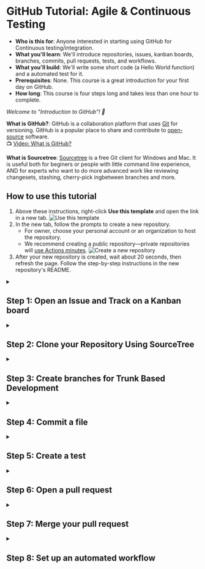 # GitHub Tutorial: Agile & Continuous Testing

- **Who is this for**: Anyone interested in starting using GitHub for Continuous testing/integration.
- **What you'll learn**: We'll introduce repositories, issues, kanban boards, branches, commits, pull requests, tests, and workflows.
- **What you'll build**: We'll write some short code (a Hello World function) and a automated test for it.
- **Prerequisites**: None. This course is a great introduction for your first day on GitHub.
- **How long**: This course is four steps long and takes less than one hour to complete.

_Welcome to "Introduction to GitHub"! :wave:_

**What is GitHub?**: GitHub is a collaboration platform that uses [Git](https://docs.github.com/get-started/quickstart/github-glossary#git) for versioning. GitHub is a popular place to share and contribute to [open-source](https://docs.github.com/get-started/quickstart/github-glossary#open-source) software.
<br>:tv: [Video: What is GitHub?](https://www.youtube.com/watch?v=w3jLJU7DT5E)

**What is Sourcetree**: [Sourcetree](https://www.sourcetreeapp.com/) is a free Git client for Windows and Mac. It is useful both for beginers or people with little command line experience, AND for experts who want to do more advanced work like reviewing changesets, stashing, cherry-pick ingbetween branches and more.

## How to use this tutorial

1. Above these instructions, right-click **Use this template** and open the link in a new tab.
   ![Use this template](https://user-images.githubusercontent.com/1221423/169618716-fb17528d-f332-4fc5-a11a-eaa23562665e.png)
2. In the new tab, follow the prompts to create a new repository.
   - For owner, choose your personal account or an organization to host the repository.
   - We recommend creating a public repository—private repositories will [use Actions minutes](https://docs.github.com/en/billing/managing-billing-for-github-actions/about-billing-for-github-actions).
   ![Create a new repository](https://user-images.githubusercontent.com/1221423/169618722-406dc508-add4-4074-83f0-c7a7ad87f6f3.png)
3. After your new repository is created, wait about 20 seconds, then refresh the page. Follow the step-by-step instructions in the new repository's README.

<details id=1>
<summary><h2>Step 1: Open an Issue and Track on a Kanban board</h2></summary>

**Issues** let you track your work on GitHub, and are useful for discussing specific details of a project such as bug reports, planned improvements and feedback.

Let's open some issues about the work we are going to do today.

1. On GitHub.com, navigate to the main page of the repository.
2. Under your repository name, click Issues.
3. Click New issue.
4. Type a title and description for your issue. We will title our first issue "Write function that says hello to a given name".
5. When you're finished, click Submit new issue.

Repeat that process to create the following issues:
* Test the hello function
* Automatically build and test code

Another way to track your issues is by using **Projects**. A project is an adaptable spreadsheet that integrates with your issues and pull requests on GitHub to help you plan and track your work effectively. 

We'll make a project for our work:

1. In the top right corner of GitHub.com, click your profile photo, then click Your profile.
2. On your profile, click  Projects.
3. Click New project.
4. When prompted to select a template, click a template or, to start with an empty project, click Board. Then, click Create.

The board view of the project is essentially a **Kanban board**.

A kanban board is an agile project management tool designed to help visualize work, limit work-in-progress, and maximize efficiency (or flow).

We can add the issues we have already created to the board by clicking the "Add Item" button at the bottom of the Todo column and searching for your repository using the `#` key.

</details>

<details id=2>
<summary><h2>Step 2: Clone your Repository Using SourceTree</h2></summary>
**What is a repository?**: A [repository](https://docs.github.com/get-started/quickstart/github-glossary#repository) is a project containing files and folders. A repository tracks versions of files and folders.
<br>:tv: [Video: Exploring a repository](https://www.youtube.com/watch?v=R8OAwrcMlRw)

1. From SourceTree, click Remote. All of your remote projects display.
<img alt="image showing my-first-branch entry" src="sourcetree_home_screenshot.png"/>
2. Click Clone next to the repository you wish to clone locally.
3. From the Clone a repository window, click Clone. Click Local to see a list of your cloned repositories. 
</details>

<details id=3>
<summary><h2>Step 3: Create branches for Trunk Based Development</h2></summary>

### :keyboard: Activity: Your first branch with Sourcetree

**What is a branch?**: A [branch](https://docs.github.com/en/get-started/quickstart/github-glossary#branch) is a parallel version of your repository. By default, your repository has one branch named `main` and it is considered to be the definitive branch. You can create additional branches off of `main` in your repository. You can use branches to have different versions of a project at one time.

On additional branches, you can make edits without impacting the `main` version. Branches allow you to separate your work from the `main` branch. In other words, everyone's work is safe while you contribute.
<br>:tv: [Video: Branches](https://www.youtube.com/watch?v=xgQmu81G1yY)

**What is Trunk-Based Development?** [Trunk Based Development]() is a branching model, where developers collaborate on code in a single branch called ‘trunk’ (or on their short lived feature branches). You should resist any pressure to create other long-lived development branches by employing documented techniques. You avoid merge hell, do not break the build, and live happily ever after. ![Trunk Based Dev Diagram](https://trunkbaseddevelopment.com/trunk1c.png)

Instead of a single main branch, we will use two branches to record the history of the project. The main branch stores the official release history, and the develop branch serves as an integration branch for features. It's also convenient to tag all commits in the main branch with a version number.

The first step is to complement the default main with a develop branch. A simple way to do this to create empty develop branch locally and push it to the server.

1. From Sourcetree, click the Branch button.
2. From the New Branch field, enter a name for your branch- we'll call this one "develop".
3. Click Create Branch.

_You created a branch! :tada:_

Now, do the same for a feature branch, we'll call "hello".

Now you are all set to start developing!

</details>

<details id=4>
<summary><h2>Step 4: Commit a file</h2></summary>

Now that you are on your feature branch, you can edit your project without changing the `main` branch. It’s time to create a file and make your first commit!

**What is a commit?**: A [commit](https://docs.github.com/pull-requests/committing-changes-to-your-project/creating-and-editing-commits/about-commits) is a set of changes to the files and folders in your project. A commit exists in a branch.

### :keyboard: Activity: Your first commit

The following steps will guide you through the process of committing a change on GitHub using Sourcetree. Committing a change requires first adding a new file to your new branch. 

1. In your favorite IDE, make sure you're on your new branch `hello`.
2. Open the file called `hello.py` in the directory `hello`.
3. In your IDE, copy the following content to your file:
   ```
   def hello(name: str):
        print('Hello, ' + name + '!')
   ```
4. Open the History view in SourceTree and notice that your repository now has uncommitted changes.
5. Click the check mark next to `Unstaged Files` to stage all of your changes.
6. In the message box, enter a commit message.
7. Click the Commit button under the box. From Sourcetree's History, you'll see that the file has been updated on your new branch.
8. Click the Push button to push your new branch to the repository.
9. Under the Push? column from the dialog box that appears, select your new branch to indicate that you are pushing that branch to origin and click OK.
</details>

<details id=5>
<summary><h2>Step 5: Create a test</h2></summary>

**What is unittest?**: The unittest module provides a rich set of tools for constructing and running tests. It supports test automation, sharing of setup and shutdown code for tests, aggregation of tests into collections, and independence of the tests from the reporting framework.

In the `test` directory, there is a file called `test_hello.py` to test `hello.py`- we will add 2 tests to the file.

1. Create a test that passes your name to the function and checks that the output is as expected.
2. Create a test that passes an integer, and check the the function fails.
3. You can set up to run these tests more interactively.

</details>

<details id=6>
<summary><h2>Step 6: Open a pull request</h2></summary>

_Nice work making those commits :sparkles:_

Now that you’ve created a commit, it’s time to share your proposed change through a pull request!

**What is a pull request?**: Collaboration happens on a pull request. The pull request shows the changes in your branch to other people. This pull request is going to keep the changes you just made on your branch and propose applying them to the `develop` branch.
<br>:tv: [Video: Introduction to pull requests](https://youtu.be/kJr-PIfLDl4)

### :keyboard: Activity: Create a pull request

You may have noticed after your commit that a message displayed indicating your recent push to your branch and providing a button that says **Compare & pull request**.

![screenshot of message and button](/images/compare-and-pull-request.png)

 If you want, feel free to click **Compare & pull request**, and then skip to step 6 below. If you don't click the button, the instructions below walk you through manually setting up the pull request.

1. Click on the **Pull requests** tab in your repository.
2. Click **New pull request**.
3. In the **base:** dropdown, make sure **main** is selected.
4. Select the **compare:** dropdown, and click `my-first-branch`. <br>
   <img alt="screenshot showing both branch selections" src="/images/pull-request-branches.png"/>
5. Click **Create pull request**.
6. Enter a title for your pull request: `Add my first file`.
7. The next field helps you provide a description of the changes you made. Feel free to add a description of what you’ve accomplished so far. As a reminder, you have: created a branch, created a file and made a commit! <br>
   <img alt="screenshot showing pull request" src="/images/Pull-request-description.png"/>
8. Click **Create pull request**.
9. Move on to Step 4! <br>
   **Note**: Like before, you can wait about 20 seconds, then refresh this page (the one you're following instructions from) and [GitHub Actions](https://docs.github.com/en/actions) will automatically close this step and open the next one. As a perk, you may see evidence of GitHub Actions running on the tab with the pull request opened! The image below shows a line you might see on your pull request after the Action finishes running.<br>
   <img alt="screenshot of an example of an actions line" src="/images/Actions-to-step-4.png"/>

</details>

<details id=7>
<summary><h2>Step 7: Merge your pull request</h2></summary>

_Nicely done friend! :sunglasses:_

You successfully created a pull request. You can now merge your pull request.

**What is a _merge_**: A [merge](https://docs.github.com/en/get-started/quickstart/github-glossary#merge) adds the changes in your pull request and branch into the `main` branch.
<br>:tv: [Video: Understanding the GitHub flow](https://www.youtube.com/watch?v=PBI2Rz-ZOxU)

As noted in the previous step, you may have seen evidence of an action running which automatically progresses your instructions to the next step. You'll have to wait for it to finish before you can merge your pull request. It will be ready when the merge pull request button is green.

![screenshot of green merge pull request button](/images/Green-merge-pull-request.png)
### :keyboard: Activity: Merge the pull request

1. Click **Merge pull request**.
1. Click **Confirm merge**.
1. Once your branch has been merged, you don't need it anymore. To delete this branch, click **Delete branch**.<br>
   <img alt="screenshot showing delete branch button" src="/images/delete-branch.png"/>
2. Check out the **Finish** step to see what you can learn next!<br>
   **Note**: Like before, you can wait about 20 seconds, then refresh this page (the one you're following instructions from) and [GitHub Actions](https://docs.github.com/en/actions) will automatically close this step and open the next one.

</details>

<details id=8>
<summary><h2>Step 8: Set up an automated workflow</h2></summary>

**GitHub Actions** is a continuous integration and continuous delivery (CI/CD) platform that allows you to automate your build, test, and deployment pipeline. You can create workflows that build and test every pull request to your repository, or deploy merged pull requests to production.

You can configure a GitHub Actions *workflow* to be triggered when an *event* occurs in your repository, such as a pull request being opened or an issue being created. Your workflow contains one or more *jobs* which can run in sequential order or in parallel. Each job will run inside its own virtual machine runner, or inside a container, and has one or more steps that either run a script that you define or run an action, which is a reusable extension that can simplify your workflow.

We will create a workflow to run our tests every time you push to a branch, and every time you open a pull request. This will let you know if any changes have broken your code unexpectedly, and if your code is safe to merge into the development branch.

1. Make a new feature branch for setting up the action.
2. In your repository, create the .github/workflows/ directory to store your workflow files.
3. In the .github/workflows/ directory, create a new file called learn-github-actions.yml and add the following lines:
   1. Define the name of the workflow as it will appear in the "Actions" tab of the GitHub repository.
   ```
   name: Python package
   ```
   2. Specify the trigger(s) for the action. This example used the `push` and `pull_request` event, so a workflow run is triggered every time someone pushes a change to the repository (on any branch) or opens a pull a request.
   ```
   on:
   push:
   pull_request:
   ```
   3. Group together all the jobs that run in the workflow.
   ```
   jobs:
   ```
   4. Define a job named `build`.
   ```
      build:
   ```
   5. Define the type of machine to run the job on. Here we will use a GitHub-hosted runner, specifically a virtual machine of the latest version of Ubuntu Linux.
   ```
         runs-on: ubuntu-latest
         strategy:
   ```
   6. You can control how job failures are handled with jobs. If `fail-fast` is set to `true`, GitHub will cancel all in-progress and queued jobs in the matrix if any job in the matrix fails, which is the default. Here we will set it to false so that all jobs run regardless if one fails.
   ```
         fail-fast: false
   ```
   7. We will test our code on multiple python versions, listed here.
   ```
         matrix:
            python-version: ["3.8", "3.9", "3.10"]
   ```
   8. Group together all the steps that run in the `build` job. Each item nested under this section is a separate action or shell script.
   ```
         steps:
   ```
   9. The `uses` keyword specifies that this step will run `v3` of the `actions/checkout` action. This is an action that checks out your repository onto the runner, allowing you to run scripts or other actions against your code (such as build and test tools). You should use the checkout action any time your workflow will run against the repository's code.
   ```
         - uses: actions/checkout@v2
   ```
   10. This step uses the `actions/setup-python@v2` action to install the specified version of python.
   ```
         - name: Set up Python ${{ matrix.python-version }}
           uses: actions/setup-python@v2
           with:
              python-version: ${{ matrix.python-version }}
   ```
   11. The `run` keywork tells the job to execute a command on the runner. In this case you are using python to pip install the tools you need to run the workflow.
   ```
         - name: Install dependencies
         run: |
            python -m pip install --upgrade pip
            python -m pip install flake8 pytest
            if [ -f requirements.txt ]; then pip install -r requirements.txt; fi
   ```
   12. Here, the `run` keyword is using flake8 to lint the code.
   ```
            - name: Lint with flake8
            run: |
               # stop the build if there are Python syntax errors or undefined names
               flake8 . --count --select=E9,F63,F7,F82 --show-source --statistics
               # exit-zero treats all errors as warnings. The GitHub editor is 127 chars wide
               flake8 . --count --exit-zero --max-complexity=10 --max-line-length=127 --statistics
   ```
   13. Here the `run` keyword installs the code we wrote (in the hellofolder) and uses pytest to run the tests in our test folder.
            - name: Test with pytest
            run: |
               pip install .
               pytest
```
4. Commit these changes and push them to your GitHub repository.
5. We can view the activity for a workflow run on the GitHub website.
   1. Under the repository name, click Actions.
   2. Here we have only a single workflow, but if you had multiple, you could click on the name of the workflow you are interested in in the left sidebar to see only those results.
   3. To get more details on a single workflow run, click on the name of the event that triggered the workflow.
   4. From there, you can look at individual jobs, and their console output.

</details>
